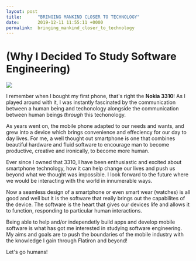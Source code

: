 ```yaml
---
layout: post
title:      "BRINGING MANKIND CLOSER TO TECHNOLOGY"
date:       2019-12-11 11:55:11 +0000
permalink:  bringing_mankind_closer_to_technology
---
```


# (Why I Decided To Study Software Engineering)

 
 ![](https://img.global.news.samsung.com/global/wp-content/uploads/2019/04/Samsung-Galaxy-S10-5G_main.jpg)
 
 
  I remember when I bought my first phone, that's right the **Nokia 3310**! As I played around with it, I was instantly fascinated by the communication between a human being and techonology alongside the communication between human beings *through* this techonology.

  As years went on, the mobile phone adapted to our needs and wants, and grew into a device which brings convenience and effeciency for our day to day lives. For me, a well thought out smartphone is one that combines beautiful hardware and fluid software to encourage man to become productive, creative and ironically, to become more human. 
	
  Ever since I owned that 3310, I have been enthusiastic and excited about smartphone technology, how it can help change our lives and push us beyond what we thought was impossible. I look forward to the future where we would be interacting with the world in innumerable ways.
	
  Now a seamless design of a smartphone or even smart wear (watches) is all good and well but it is the software that really brings out the capabilites of the device. The software is the heart that gives our devices life and allows it to function, responding to particular human interactions.

  Being able to help and/or independetly build apps and develop mobile software is what has got me interested in studying software engineering. My aims and goals are to push the boundaries of the mobile industry with the knowledge I gain through Flatiron and beyond!
	
Let's go humans!
